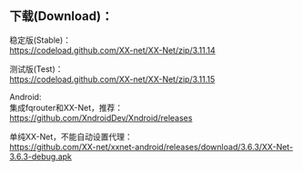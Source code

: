 
## 下载(Download)：
稳定版(Stable)：  
https://codeload.github.com/XX-net/XX-Net/zip/3.11.14


测试版(Test)：  
https://codeload.github.com/XX-net/XX-Net/zip/3.11.15


Android:  
集成fqrouter和XX-Net，推荐：  
https://github.com/XndroidDev/Xndroid/releases

单纯XX-Net，不能自动设置代理：    
https://github.com/XX-net/xxnet-android/releases/download/3.6.3/XX-Net-3.6.3-debug.apk
